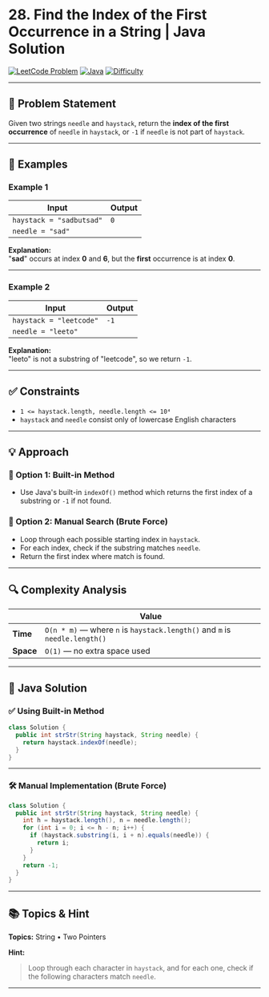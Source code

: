 # 28. Find the Index of the First Occurrence in a String | Java Solution

[![LeetCode Problem](https://img.shields.io/badge/LeetCode-28.%20Find%20the%20Index%20of%20the%20First%20Occurrence%20in%20a%20String-blue)](https://leetcode.com/problems/find-the-index-of-the-first-occurrence-in-a-string/)
[![Java](https://img.shields.io/badge/Language-Java-orange)](https://www.java.com/)
[![Difficulty](https://img.shields.io/badge/Difficulty-Easy-brightgreen)]()

---

## 🧩 Problem Statement

Given two strings `needle` and `haystack`, return the **index of the first occurrence** of `needle` in `haystack`, or `-1` if `needle` is not part of `haystack`.

---

## 🧠 Examples

### Example 1  

| Input                        | Output |
|-----------------------------|--------|
| `haystack = "sadbutsad"`    | `0`    |
| `needle = "sad"`            |        |

**Explanation:**  
"**sad**" occurs at index **0** and **6**, but the **first** occurrence is at index **0**.

---

### Example 2  

| Input                        | Output |
|-----------------------------|--------|
| `haystack = "leetcode"`     | `-1`   |
| `needle = "leeto"`          |        |

**Explanation:**  
"leeto" is not a substring of "leetcode", so we return `-1`.

---

## ✅ Constraints

- `1 <= haystack.length, needle.length <= 10⁴`
- `haystack` and `needle` consist only of lowercase English characters

---

## 💡 Approach

### 🔸 Option 1: Built-in Method

- Use Java's built-in `indexOf()` method which returns the first index of a substring or `-1` if not found.

### 🔸 Option 2: Manual Search (Brute Force)

- Loop through each possible starting index in `haystack`.
- For each index, check if the substring matches `needle`.
- Return the first index where match is found.

---

## 🔍 Complexity Analysis

|                | Value |
|----------------|-------|
| **Time**       | `O(n * m)` — where `n` is `haystack.length()` and `m` is `needle.length()` |
| **Space**      | `O(1)` — no extra space used |

---

## 🧪 Java Solution

### ✅ Using Built-in Method

```java
class Solution {
  public int strStr(String haystack, String needle) {
    return haystack.indexOf(needle);
  }
}
```

---

### 🛠 Manual Implementation (Brute Force)

```java
class Solution {
  public int strStr(String haystack, String needle) {
    int h = haystack.length(), n = needle.length();
    for (int i = 0; i <= h - n; i++) {
      if (haystack.substring(i, i + n).equals(needle)) {
        return i;
      }
    }
    return -1;
  }
}
```

---

## 📚 Topics & Hint

**Topics:** String • Two Pointers

**Hint:**  
> Loop through each character in `haystack`, and for each one, check if the following characters match `needle`.

---
